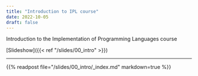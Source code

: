 ```yaml
---
title: "Introduction to IPL course"
date: 2022-10-05
draft: false
---
```


Introduction to the Implementation of Programming Languages course

<!--more-->

[Slideshow]({{< ref "/slides/00_intro" >}})

---

{{% readpost file="/slides/00_intro/_index.md" markdown=true %}}
